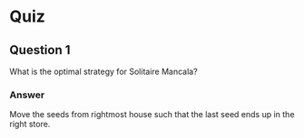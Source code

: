 Quiz
====

Question 1
----------

What is the optimal strategy for Solitaire Mancala?  

### Answer

Move the seeds from rightmost house such that the last seed ends up in the right store.  